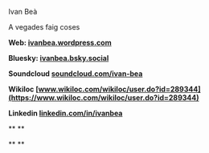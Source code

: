 Ivan Beà

A vegades faig coses

**Web: [ivanbea.wordpress.com](https://ivanbea.wordpress.com/)**

**Bluesky: [ivanbea.bsky.social](https://bsky.app/profile/ivanbea.bsky.social)**

**Soundcloud [soundcloud.com/ivan-bea](https://soundcloud.com/ivan-bea)**

**Wikiloc [www.wikiloc.com/wikiloc/user.do?id=289344](https://www.wikiloc.com/wikiloc/user.do?id=289344)**

**Linkedin [linkedin.com/in/ivanbea](https://www.linkedin.com/in/ivanbea)**

** []()**

** []()**

